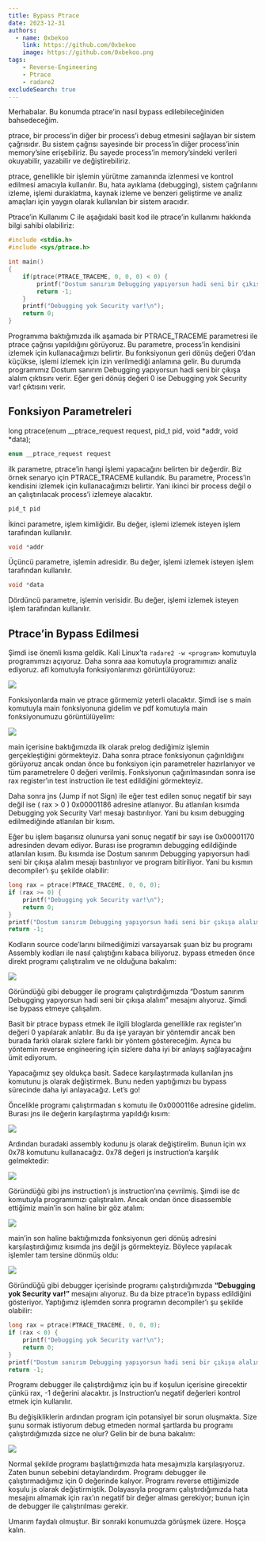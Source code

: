 ```yaml
---
title: Bypass Ptrace
date: 2023-12-31
authors:
  - name: 0xbekoo
    link: https://github.com/0xbekoo
    image: https://github.com/0xbekoo.png
tags:
    - Reverse-Engineering
    - Ptrace
    - radare2
excludeSearch: true
---
```


Merhabalar. Bu konumda ptrace’in nasıl bypass edilebileceğiniden bahsedeceğim.

ptrace, bir process’in diğer bir process’i debug etmesini sağlayan bir sistem çağrısıdır. Bu sistem çağrısı sayesinde bir process’in diğer process’inin memory’sine erişebiliriz. Bu sayede process’in memory’sindeki verileri okuyabilir, yazabilir ve değiştirebiliriz.

ptrace, genellikle bir işlemin yürütme zamanında izlenmesi ve kontrol edilmesi amacıyla kullanılır. Bu, hata ayıklama (debugging), sistem çağrılarını izleme, işlemi duraklatma, kaynak izleme ve benzeri geliştirme ve analiz amaçları için yaygın olarak kullanılan bir sistem aracıdır.

Ptrace’in Kullanımı
C ile aşağıdaki basit kod ile ptrace’in kullanımı hakkında bilgi sahibi olabiliriz:

```c
#include <stdio.h>
#include <sys/ptrace.h>

int main()
{
    if(ptrace(PTRACE_TRACEME, 0, 0, 0) < 0) {
        printf("Dostum sanırım Debugging yapıyorsun hadi seni bir çıkışa alalım\n");
        return -1;
    }
    printf("Debugging yok Security var!\n");
    return 0;
}
```

Programıma baktığımızda ilk aşamada bir PTRACE_TRACEME parametresi ile ptrace çağrısı yapıldığını görüyoruz. Bu parametre, process’in kendisini izlemek için kullanacağımızı belirtir. Bu fonksiyonun geri dönüş değeri 0’dan küçükse, işlemi izlemek için izin verilmediği anlamına gelir. Bu durumda programımız Dostum sanırım Debugging yapıyorsun hadi seni bir çıkışa alalım çıktısını verir. Eğer geri dönüş değeri 0 ise Debugging yok Security var! çıktısını verir.

## Fonksiyon Parametreleri
long ptrace(enum __ptrace_request request, pid_t pid, void *addr, void *data);

```c
enum __ptrace_request request
```

ilk parametre, ptrace’in hangi işlemi yapacağını belirten bir değerdir. Biz örnek senaryo için PTRACE_TRACEME kullandık. Bu parametre, Process’in kendisini izlemek için kullanacağımızı belirtir. Yani ikinci bir process değil o an çalıştırılacak process’i izlemeye alacaktır.

```c
pid_t pid
```

İkinci parametre, işlem kimliğidir. Bu değer, işlemi izlemek isteyen işlem tarafından kullanılır.

```c
void *addr
```

Üçüncü parametre, işlemin adresidir. Bu değer, işlemi izlemek isteyen işlem tarafından kullanılır.

```c
void *data
```

Dördüncü parametre, işlemin verisidir. Bu değer, işlemi izlemek isteyen işlem tarafından kullanılır.

## Ptrace’in Bypass Edilmesi
Şimdi ise önemli kısma geldik. Kali Linux’ta ```radare2 -w <program>``` komutuyla programımızı açıyoruz. Daha sonra aaa komutuyla programımızı analiz ediyoruz. afl komutuyla fonksiyonlarımızı görüntülüyoruz:

![](../../../images/posts/bypass-ptrace/img1.png)

Fonksiyonlarda main ve ptrace görmemiz yeterli olacaktır. Şimdi ise s main komutuyla main fonksiyonuna gidelim ve pdf komutuyla main fonksiyonumuzu görüntülüyelim:

![](../../../images/posts/bypass-ptrace/img2.png)

main içerisine baktığımızda ilk olarak prelog dediğimiz işlemin gerçekleştiğini görmekteyiz. Daha sonra ptrace fonksiyonun çağırıldığını görüyoruz ancak ondan önce bu fonksiyon için parametreler hazırlanıyor ve tüm parametrelere 0 değeri verilmiş. Fonksiyonun çağırılmasından sonra ise rax register’ın test instruction ile test edildiğini görmekteyiz.

Daha sonra jns (Jump if not Sign) ile eğer test edilen sonuç negatif bir sayı değil ise ( rax > 0 ) 0x00001186 adresine atlanıyor. Bu atlanılan kısımda Debugging yok Security Var! mesajı bastırılıyor. Yani bu kısım debugging edilmediğinde atlanılan bir kısım.

Eğer bu işlem başarısız olunursa yani sonuç negatif bir sayı ise 0x00001170 adresinden devam ediyor. Burası ise programın debugging edildiğinde atlanılan kısım. Bu kısımda ise Dostum sanırım Debugging yapıyorsun hadi seni bir çıkışa alalım mesajı bastırılıyor ve program bitiriliyor. Yani bu kısmın decompiler’ı şu şekilde olabilir:

```c
long rax = ptrace(PTRACE_TRACEME, 0, 0, 0);
if (rax >= 0) {
    printf("Debugging yok Security var!\n");
    return 0;
}
printf("Dostum sanırım Debugging yapıyorsun hadi seni bir çıkışa alalım\n");
return -1;
```

Kodların source code’larını bilmediğimizi varsayarsak şuan biz bu programı Assembly kodları ile nasıl çalıştığını kabaca biliyoruz. bypass etmeden önce direkt programı çalıştıralım ve ne olduğuna bakalım:

![](../../../images/posts/bypass-ptrace/img3.png)

Göründüğü gibi debugger ile programı çalıştırdığımızda “Dostum sanırım Debugging yapıyorsun hadi seni bir çıkışa alalım” mesajını alıyoruz. Şimdi ise bypass etmeye çalışalım.

Basit bir ptrace bypass etmek ile ilgili bloglarda genellikle rax register’ın değeri 0 yapılarak anlatılır. Bu da işe yarayan bir yöntemdir ancak ben burada farklı olarak sizlere farklı bir yöntem göstereceğim. Ayrıca bu yöntemin reverse engineering için sizlere daha iyi bir anlayış sağlayacağını ümit ediyorum.

Yapacağımız şey oldukça basit. Sadece karşılaştırmada kullanılan jns komutunu js olarak değiştirmek. Bunu neden yaptığımızı bu bypass sürecinde daha iyi anlayacağız. Let’s go!

Öncelikle programı çalıştırmadan s komutu ile 0x0000116e adresine gidelim. Burası jns ile değerin karşılaştırma yapıldığı kısım:

![](../../../images/posts/bypass-ptrace/img4.png)

Ardından buradaki assembly kodunu js olarak değiştirelim. Bunun için wx 0x78 komutunu kullanacağız. 0x78 değeri js instruction’a karşılık gelmektedir:

![](../../../images/posts/bypass-ptrace/img5.png)

Göründüğü gibi jns instruction’ı js instruction’ına çevrilmiş. Şimdi ise dc komutuyla programımızı çalıştıralım. Ancak ondan önce disassemble ettiğimiz main’in son haline bir göz atalım:

![](../../../images/posts/bypass-ptrace/img6.png)

main’in son haline baktığımızda fonksiyonun geri dönüş adresini karşılaştırdığımız kısımda jns değil js görmekteyiz. Böylece yapılacak işlemler tam tersine dönmüş oldu:

![](../../../images/posts/bypass-ptrace/img7.png)

Göründüğü gibi debugger içerisinde programı çalıştırdığımızda **“Debugging yok Security var!”** mesajını alıyoruz. Bu da bize ptrace’in bypass edildiğini gösteriyor. Yaptığımız işlemden sonra programın decompiler’ı şu şekilde olabilir:

```c
long rax = ptrace(PTRACE_TRACEME, 0, 0, 0);
if (rax < 0) {
    printf("Debugging yok Security var!\n");
    return 0;
}
printf("Dostum sanırım Debugging yapıyorsun hadi seni bir çıkışa alalım\n");
return -1;
```

Programı debugger ile çalıştırdığımız için bu if koşulun içerisine girecektir çünkü rax, -1 değerini alacaktır. js Instruction’u negatif değerleri kontrol etmek için kullanılır.

Bu değişikliklerin ardından program için potansiyel bir sorun oluşmakta. Size şunu sormak istiyorum debug etmeden normal şartlarda bu programı çalıştırdığımızda sizce ne olur? Gelin bir de buna bakalım:

![](../../../images/posts/bypass-ptrace/img8.png)

Normal şekilde programı başlattığımızda hata mesajımızla karşılaşıyoruz. Zaten bunun sebebini detaylandırdım. Programı debugger ile çalıştırmadığımız için 0 değerinde kalıyor. Programı reverse ettiğimizde koşulu js olarak değiştirmiştik. Dolayasıyla programı çalıştırdığımızda hata mesajını almamak için rax’ın negatif bir değer alması gerekiyor; bunun için de debugger ile çalıştırılması gerekir.

Umarım faydalı olmuştur. Bir sonraki konumuzda görüşmek üzere. Hoşça kalın.
